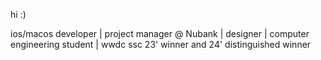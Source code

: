 hi :)

ios/macos developer | project manager @ Nubank | designer | computer engineering student | wwdc ssc 23' winner and 24' distinguished winner
